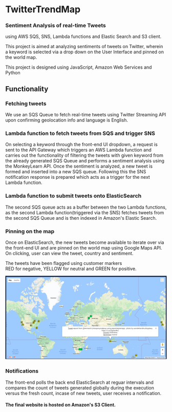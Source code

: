 # TwitterTrendMap
### Sentiment Analysis of real-time Tweets 
using AWS SQS, SNS, Lambda functions and Elastic Search and S3 client.

This project is aimed at analyzing sentiments of tweets on Twitter, wherein a keyword is selected via a drop down on the User Interface and pinned on the world map.

This project is designed using JavaScript, Amazon Web Services and Python

## Functionality

### Fetching tweets
We use an SQS Queue to fetch real-time tweets using Twitter Streaming API upon confirming geolocation info and language is English.

### Lambda function to fetch tweets from SQS and trigger SNS
On selecting a keyword through the front-end UI dropdown, a request is sent to the API Gateway which triggers an AWS Lambda function and carries out the functionality of filtering the tweets with given keyword from the already generated SQS Queue and performs a sentiment analysis using the MonkeyLearn API. Once the sentiment is analyzed, a new tweet is formed and inserted into a new SQS queue. Following this the SNS notification response is prepared which acts as a trigger for the next Lambda function.

### Lambda function to submit tweets onto ElasticSearch
The second SQS queue acts as a buffer between the two Lambda functions, as the second Lambda function(triggered via the SNS) fetches tweets from the second SQS Queue and is then indexed in Amazon's Elastic Search.

### Pinning on the map
Once on ElasticSearch, the new tweets become available to iterate over via the front-end UI and are pinned on the world map using Google Maps API. On clicking, user can view the tweet, country and sentiment. 

The tweets have been flagged using customer markers  
RED for negative, YELLOW for neutral and GREEN for positive.

![Alt text](SentimentAnalysis.png?raw=true "Landing")

### Notifications
The front-end polls the back end ElasticSearch at reguar intervals and compares the count of tweets generated globally during the execution versus the fresh count, incase of new tweets, user receives a notification.

#### The final website is hosted on Amazon's S3 Client.


